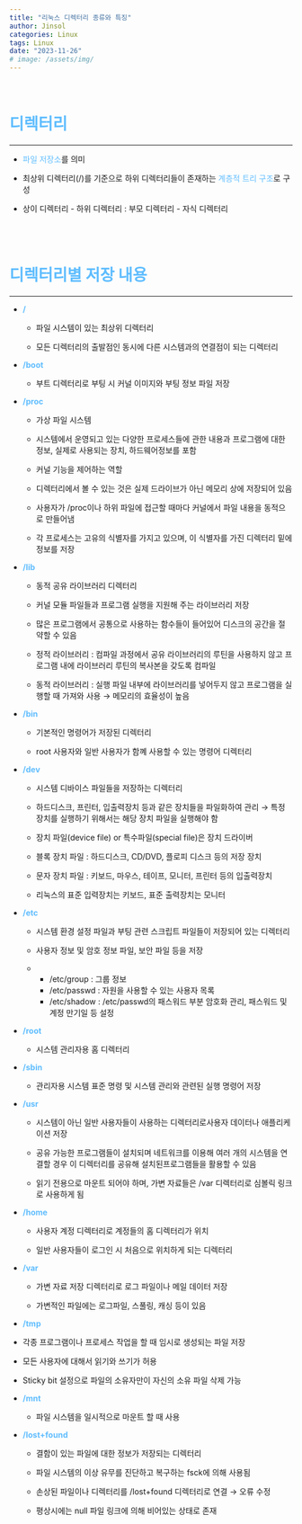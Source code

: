 ```yaml
---
title: "리눅스 디렉터리 종류와 특징"
author: Jinsol
categories: Linux
tags: Linux
date: "2023-11-26"
# image: /assets/img/
---
```


<br>

# <span style="color:#5FBDFF">디렉터리</span>
<hr>

- <span style="color:#5FBDFF">파일 저장소</span>를 의미

- 최상위 디렉터리(/)를 기준으로 하위 디렉터리들이 존재하는 <span style="color:#5FBDFF">계층적 트리 구조</span>로 구성

- 상이 디렉터리 - 하위 디렉터리 : 부모 디렉터리 - 자식 디렉터리


<br>
<br>

# <span style="color:#5FBDFF">디렉터리별 저장 내용</span>
<hr>

- **<span style="color:#5FBDFF">/</span>**

  - 파일 시스템이 있는 최상위 디렉터리

  - 모든 디렉터리의 출발점인 동시에 다른 시스템과의 연결점이 되는 디렉터리

- **<span style="color:#5FBDFF">/boot</span>**

  - 부트 디렉터리로 부팅 시 커널 이미지와 부팅 정보 파일 저장

- **<span style="color:#5FBDFF">/proc</span>**

  - 가상 파일 시스템

  - 시스템에서 운영되고 있는 다양한 프로세스들에 관한 내용과 프로그램에 대한 정보, 실제로 사용되는 장치, 하드웨어정보를 포함

  - 커널 기능을 제어하는 역할

  - 디렉터리에서 볼 수 있는 것은 실제 드라이브가 아닌 메모리 상에 저장되어 있음

  - 사용자가 /proc이나 하위 파일에 접근할 때마다 커널에서 파일 내용을 동적으로 만들어냄

  - 각 프로세스는 고유의 식별자를 가지고 있으며, 이 식별자를 가진 디렉터리 밑에 정보를 저장

- **<span style="color:#5FBDFF">/lib</span>**

  - 동적 공유 라이브러리 디렉터리

  - 커널 모듈 파일들과 프로그램 실행을 지원해 주는 라이브러리 저장

  - 많은 프로그램에서 공통으로 사용하는 함수들이 들어있어 디스크의 공간을 절약할 수 있음

  - 정적 라이브러리 : 컴파일 과정에서 공유 라이브러리의 루틴을 사용하지 않고 프로그램 내에 라이브러리 루틴의 복사본을 갖도록 컴파일

  - 동적 라이브러리 : 실행 파일 내부에 라이브러리를 넣어두지 않고 프로그램을 실행할 때 가져와 사용 → 메모리의 효율성이 높음

- **<span style="color:#5FBDFF">/bin</span>**

  - 기본적인 명령어가 저장된 디렉터리

  - root 사용자와 일반 사용자가 함꼐 사용할 수 있는 명령어 디렉터리

- **<span style="color:#5FBDFF">/dev</span>**

  - 시스템 디바이스 파일들을 저장하는 디렉터리

  - 하드디스크, 프린터, 입출력장치 등과 같은 장치들을 파일화하여 관리 → 특정 장치를 실행하기 위해서는 해당 장치 파일을 실행해야 함

  - 장치 파일(device file) or 특수파일(special file)은 장치 드라이버

  - 블록 장치 파일 : 하드디스크, CD/DVD, 플로피 디스크 등의 저장 장치

  - 문자 장치 파일 : 키보드, 마우스, 테이프, 모니터, 프린터 등의 입출력장치

  - 리눅스의 표준 입력장치는 키보드, 표준 출력장치는 모니터

- **<span style="color:#5FBDFF">/etc</span>**

  - 시스템 환경 설정 파일과 부팅 관련 스크립트 파일들이 저장되어 있는 디렉터리

  - 사용자 정보 및 암호 정보 파일, 보안 파일 등을 저장

  - - /etc/group : 그룹 정보
    - /etc/passwd : 자원을 사용할 수 있는 사용자 목록
    - /etc/shadow : /etc/passwd의 패스워드 부분 암호화 관리, 패스워드 및 계정 만기일 등 설정

- **<span style="color:#5FBDFF">/root</span>**

  - 시스템 관리자용 홈 디렉터리

- **<span style="color:#5FBDFF">/sbin</span>**

  - 관리자용 시스템 표준 명령 및 시스템 관리와 관련된 실행 명령어 저장

- **<span style="color:#5FBDFF">/usr</span>**

  - 시스템이 아닌 일반 사용자들이 사용하는 디렉터리로사용자 데이터나 애플리케이션 저장

  - 공유 가능한 프로그램들이 설치되며 네트워크를 이용해 여러 개의 시스템을 연결할 경우 이 디렉터리를 공유해 설치된프로그램들을 활용할 수 있음

  - 읽기 전용으로 마운트 되어야 하며, 가변 자료들은 /var 디렉터리로 심볼릭 링크로 사용하게 됨

- **<span style="color:#5FBDFF">/home</span>**

  - 사용자 계정 디렉터리로 계정들의 홈 디렉터리가 위치

  - 일반 사용자들이 로그인 시 처음으로 위치하게 되는 디렉터리

- **<span style="color:#5FBDFF">/var</span>**

  - 가변 자료 저장 디렉터리로 로그 파일이나 메일 데이터 저장

  - 가변적인 파일에는 로그파일, 스풀링, 캐싱 등이 있음

- **<span style="color:#5FBDFF">/tmp</span>**

- 각종 프로그램이나 프로세스 작업을 할 때 임시로 생성되는 파일 저장

- 모든 사용자에 대해서 읽기와 쓰기가 허용

- Sticky bit 설정으로 파일의 소유자만이 자신의 소유 파일 삭제 가능

- **<span style="color:#5FBDFF">/mnt</span>**

  - 파일 시스템을 일시적으로 마운트 할 때 사용

- **<span style="color:#5FBDFF">/lost+found</span>**

    - 결함이 있는 파일에 대한 정보가 저장되는 디렉터리

  - 파일 시스템의 이상 유무를 진단하고 복구하는 fsck에 의해 사용됨

  - 손상된 파일이나 디렉터리를 /lost+found 디렉터리로 연결 → 오류 수정

  - 평상시에는 null 파일 링크에 의해 비어있는 상태로 존재
